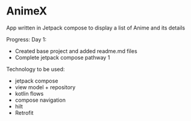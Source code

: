 # AnimeX

App written in Jetpack compose to display a list of Anime and its details

Progress:
Day 1:
- Created base project and added readme.md files
- Complete jetpack compose pathway 1 

Technology to be used:
- jetpack compose
- view model + repository
- kotlin flows
- compose navigation
- hilt
- Retrofit



